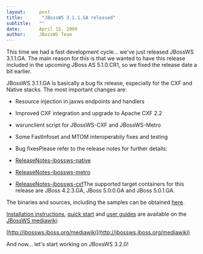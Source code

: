 ```yaml
---
layout:     post
title:       "JBossWS 3.1.1.GA released"
subtitle:   ""
date:       April 15, 2009
author:     JBossWS Team
---
```



This time we had a fast development cycle... we&#39;ve just released JBossWS 3.1.1.GA. The main reason for this is that we wanted to have this release included in the upcoming JBoss AS 5.1.0.CR1, so we fixed the release date a bit earlier.  

JBossWS 3.1.1.GA is basically a bug fix release,  especially for the CXF and Native stacks. The most important changes are:  

*   Resource injection in jaxws endpoints and handlers
*   Improved CXF integration and upgrade to Apache CXF 2.2
*   wsrunclient script for JBossWS-CXF and JBossWS-Metro
*   Some FastInfoset and MTOM interoperabily fixes and testing
*   Bug fixesPlease refer to the release notes for further details:  

*   [ReleaseNotes-jbossws-native](http://labs.jboss.com/file-access/default/members/jbossws/downloads/ReleaseNotes-jbossws-native-3.1.1.GA.txt)

*   [ReleaseNotes-jbossws-metro](http://labs.jboss.com/file-access/default/members/jbossws/downloads/ReleaseNotes-jbossws-metro-3.1.1.GA.txt)

*   [ReleaseNotes-jbossws-cxf](http://labs.jboss.com/file-access/default/members/jbossws/downloads/ReleaseNotes-jbossws-cxf-3.1.1.GA.txt)The supported target containers for this release are JBoss 4.2.3.GA, JBoss 5.0.0.GA and JBoss 5.0.1.GA.  

The binaries and sources, including the samples can be obtained [here](http://labs.jboss.com/jbossws/downloads).  

[Installation instructions](http://jbossws.jboss.org/mediawiki/index.php?title=Installation), [quick start](http://jbossws.jboss.org/mediawiki/index.php/Quick_Start) and [user guides](http://jbossws.jboss.org/mediawiki/index.php/JAX-WS_User_Guide) are available on the [JBossWS mediawiki](http://jbossws.jboss.org/mediawiki):  

[http://jbossws.jboss.org/mediawiki](http://jbossws.jboss.org/mediawiki)  

  
And now... let&#39;s start working on JBossWS 3.2.0!




